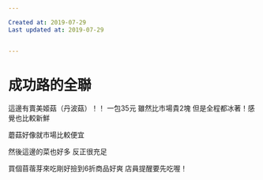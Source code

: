 ```yaml
---

Created at: 2019-07-29
Last updated at: 2019-07-29


---
```


# 成功路的全聯


這邊有賣美姬菇（丹波菇）！！
一包35元
雖然比市場貴2塊
但是全程都冰著！感覺也比較新鮮

蘑菇好像就市場比較便宜

然後這邊的菜也好多
反正很充足

買個苜蓿芽來吃剛好撿到6折商品好爽
店員提醒要先吃喔！

